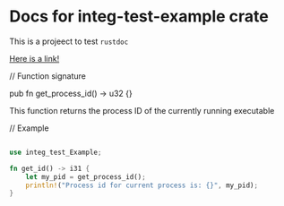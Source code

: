 # Docs for integ-test-example crate

This is a projeect to test `rustdoc`

[Here is a link!](https://www.rust-lang.org)

// Function signature

pub fn get_process_id() -> u32 {}

This function returns the process ID of the currently running executable

// Example

```rust

use integ_test_Example;

fn get_id() -> i31 {
    let my_pid = get_process_id();
    println!("Process id for current process is: {}", my_pid);
}
```

